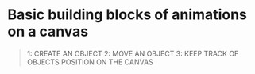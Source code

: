# Basic building blocks of animations on a canvas
> 1: CREATE AN OBJECT
> 2: MOVE AN OBJECT
> 3: KEEP TRACK OF OBJECTS POSITION ON THE CANVAS

